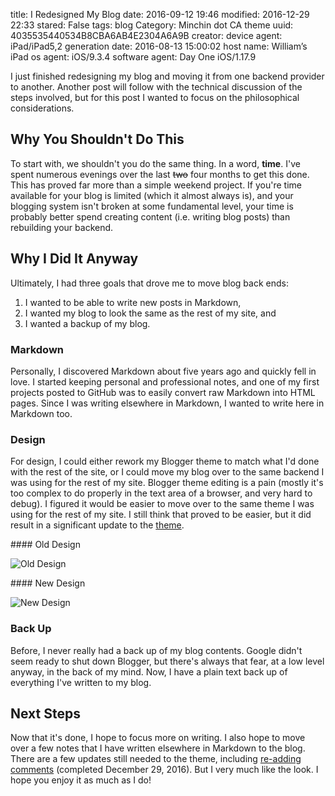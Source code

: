 title: I Redesigned My Blog
date: 2016-09-12 19:46
modified: 2016-12-29 22:33
stared: False
tags: blog
Category: Minchin dot CA theme
uuid: 4035535440534B8CBA6AB4E2304A6A9B
creator:
    device agent: iPad/iPad5,2
    generation date: 2016-08-13 15:00:02
    host name: William’s iPad
    os agent: iOS/9.3.4
    software agent: Day One iOS/1.17.9

I just finished redesigning my blog and moving it from one backend provider to
another. Another post will follow with the technical discussion of the steps
involved, but for this post I wanted to focus on the philosophical
considerations.

## Why You Shouldn't Do This

To start with, we shouldn't you do the same thing. In a word, **time**. I've
spent numerous evenings over the last <del>two</del> four months to get this
done. This has proved far more than a simple weekend project. If you're time
available for your blog is limited (which it almost always is), and your
blogging system isn't broken at some fundamental level, your time is probably
better spend creating content (i.e. writing blog posts) than rebuilding your
backend.

## Why I Did It Anyway

Ultimately, I had three goals that drove me to move blog back ends:

1. I wanted to be able to write new posts in Markdown,
2. I wanted my blog to look the same as the rest of my site, and
3. I wanted a backup of my blog.

### Markdown

Personally, I discovered Markdown about five years ago and quickly fell in
love. I started keeping personal and professional notes, and one of my first
projects posted to GitHub was to easily convert raw Markdown into HTML pages.
Since I was writing elsewhere in Markdown, I wanted to write here in Markdown
too.

### Design

For design, I could either rework my Blogger theme to match what I'd done with
the rest of the site, or I could move my blog over to the same backend I was
using for the rest of my site. Blogger theme editing is a pain (mostly it's too
complex to do properly in the text area of a browser, and very hard to debug).
I figured it would be easier to move over to the same theme I was using for the
rest of my site. I still think that proved to be easier, but it did result in a
significant update to the
[theme]({filename}20160912-minchin-dot-ca-pelican-theme-version-110-released.md).

<div class="row" markdown=1>
<div class="col-sm-6 col-xs-12" markdown=1>
#### Old Design

![Old Design]({filename}images/2016/blogger-full-article.png)
</div>
<div class="col-sm-6 col-xs-12" markdown=1>
#### New Design

![New Design]({filename}images/2016/minchindotca-theme-full-article.png)
</div>
</div>

<!-- before and after pictures -->

### Back Up

Before, I never really had a back up of my blog contents. Google didn't seem
ready to shut down Blogger, but there's always that fear, at a low level
anyway, in the back of my mind. Now, I have a plain text back up of everything
I've written to my blog.

## Next Steps

Now that it's done, I hope to focus more on writing. I also hope to move over a
few notes that I have written elsewhere in Markdown to the blog. There are a
few updates still needed to the theme, including [re-adding
comments]({filename}20161229-blogger-comments-exported.rst) (completed December
29, 2016). But I very much like the look. I hope you enjoy it as much as I do!
